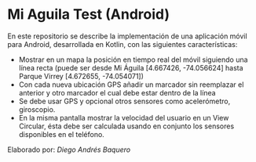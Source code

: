 # Mi Aguila Test (Android)
En este repositorio se describe la implementación de una aplicación móvil para Android, desarrollada en Kotlin, con las siguientes características:

- Mostrar en un mapa la posición en tiempo real del móvil siguiendo una línea recta (puede ser desde Mi Águila [4.667426, -74.056624] hasta Parque Virrey [4.672655, -74.054071])
- Con cada nueva ubicación GPS añadir un marcador sin reemplazar el anterior y otro marcador el cual debe estar dentro de la línea
- Se debe usar GPS y opcional otros sensores como acelerómetro, giroscopio.
- En la misma pantalla mostrar la velocidad del usuario en un View Circular, ésta debe ser calculada usando en conjunto los sensores
disponibles en el teléfono.


Elaborado por: *Diego Andrés Baquero*

